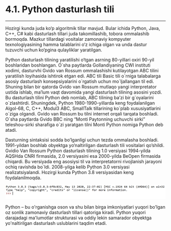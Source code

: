 # 4.1. Python dasturlash tili

****

Hozirgi kunda juda ko‘p algoritmik tillar mavjud. Bular ichida Python, Java, C++, C# kabi dasturlash tillari juda takomillashib, tobora ommalashib bormoqda. Mazkur tillardagi vositalar zamonaviy kompyuter texnologiyasining hamma talablarini o‘z ichiga olgan va unda dastur tuzuvchi uchun ko‘pgina qulayliklar yaratilgan.

Python dasturlash tilining yaratilishi o‘tgan asrning 80-yillari oxiri 90-yil boshlaridan boshlangan. O\`sha paytlarda Gollandiyaning CWI instituti xodimi, dasturvhi Gvido van Rossum ommalashishi kutilayotgan ABC tilini yaratilish loyihasida ishtirok etgan edi. ABC tili Basic tili o\`rniga talabalarga asosiy dasturlash konsepsiyalarini o\`rgatish uchun mo\`ljallangan til edi. Shuning bilan bir qatorda Gvido van Rossum mutlaqo yangi interpretator ustida ishlab, ma’lum vaqt davomida yangi dasturlash tilining asosini yozdi. Bu dasturlash tilini Python deb nomlab, ABC tilining ba’zi bir g\`oyalarini o\`zlashtirdi. Shuningdek, Python 1980-1990-yillarda keng foydalanilgan Algol-68, C, C++, Modul3 ABC, SmallTalk tillarining ko\`plab xususiyatlarini o\`ziga olgandi. Gvido van Rossum bu tilni internet orqali tarqata boshladi. O\`sha paytlarda Gvido BBC ning “Monti Paytonning uchuvchi sirki” teleshou-sirki sharafiga o\`zi yaratgan tilni Monti Python nomiga Python deb atadi.

Dasturning sintaksisi sodda bo’lganligi uchun tezda ommalasha boshladi. 1991-yildan boshlab obyektga yo‘naltirilgan dasturlash tili vositalari qo’shildi. Gvidio Van Rossum Python dasturlash tilining 1.0 versiyasi 1994-yilda AQSHda CNRI firmasida, 2.0 versiyasini esa 2000-yilda BeOpen firmasida chiqardi. Bu versiyada eng asosiysi til va interpretatorni rivojlanish jarayoni ochiq ravishda bo\`ldi. 2008-yilga kelib Python 3.0 versiyasi realizatsiyalandi. Hozirgi kunda Python 3.8 versiyasidan keng foydalanilmoqda.

![](../../.gitbook/assets/3)

Python – bu o'rganishga oson va shu bilan birga imkoniyatlari yuqori bo'lgan oz sonlik zamonaviy dasturlash tillari qatoriga kiradi. Python yuqori darajadagi ma'lumotlar strukturasi va oddiy lekin samarador obyektga yo'naltirilgan dasturlash uslublarini taqdim etadi.

